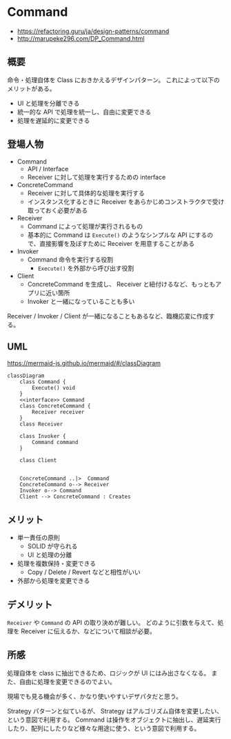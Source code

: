
# Command

- https://refactoring.guru/ja/design-patterns/command
- http://marupeke296.com/DP_Command.html

## 概要

命令・処理自体を Class におきかえるデザインパターン。
これによって以下のメリットがある。

- UI と処理を分離できる
- 統一的な API で処理を統一し、自由に変更できる
- 処理を遅延的に変更できる

## 登場人物

- Command
  - API / Interface
  - Receiver に対して処理を実行するための interface
- ConcreteCommand
  - Receiver に対して具体的な処理を実行する
  - インスタンス化するときに Receiver をあらかじめコンストラクタで受け取っておく必要がある
- Receiver
  - Command によって処理が実行されるもの
  - 基本的に Command は `Execute()` のようなシンプルな API にするので、直接影響を及ぼすために Receiver を用意することがある
- Invoker
  - Command 命令を実行する役割
    - `Execute()` を外部から呼び出す役割
- Client
  - ConcreteCommand を生成し、 Receiver と紐付けるなど、もっともアプリに近い箇所
  - Invoker と一緒になっていることも多い

Receiver / Invoker / Client が一緒になることもあるなど、臨機応変に作成する。

## UML

https://mermaid-js.github.io/mermaid/#/classDiagram

```mermaid
classDiagram
    class Command {
        Execute() void
    }
    <<interface>> Command
    class ConcreteCommand {
        Receiver receiver
    }
    class Receiver

    class Invoker {
        Command command
    }

    class Client


    ConcreteCommand ..|>  Command
    ConcreteCommand o--> Receiver
    Invoker o--> Command 
    Client --> ConcreteCommand : Creates
```

## メリット

- 単一責任の原則
  - SOLID が守られる
  - UI と処理の分離
- 処理を複数保持・変更できる
  - Copy / Delete / Revert などと相性がいい
- 外部から処理を変更できる

## デメリット

`Receiver` や `Command` の API の取り決めが難しい。
どのように引数を与えて、処理を Receiver に伝えるか、などについて相談が必要。

## 所感

処理自体を class に抽出できるため、ロジックが UI にはみ出さなくなる。
また、自由に処理を変更できるのでよい。

現場でも見る機会が多く、かなり使いやすいデザパタだと思う。

Strategy パターンと似ているが、 Strategy はアルゴリズム自体を変更したい、という意図で利用する。
Command は操作をオブジェクトに抽出し、遅延実行したり、配列にしたりなど様々な用途に使う、という意図で利用する。
